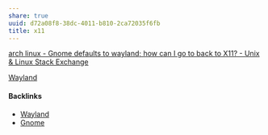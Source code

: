 ```yaml
---
share: true
uuid: d72a08f8-38dc-4011-b810-2ca72035f6fb
title: x11
---
```

[arch linux - Gnome defaults to wayland; how can I go to back to X11? - Unix & Linux Stack Exchange](https://unix.stackexchange.com/questions/336219/gnome-defaults-to-wayland-how-can-i-go-to-back-to-x11)

[Wayland](../44f3c8f7-ce5d-4a19-a5a0-b6343c6ef137)

#### Backlinks

* [Wayland](/44f3c8f7-ce5d-4a19-a5a0-b6343c6ef137)
* [Gnome](/eb67c211-8651-42cc-b512-1ff655f7a537)